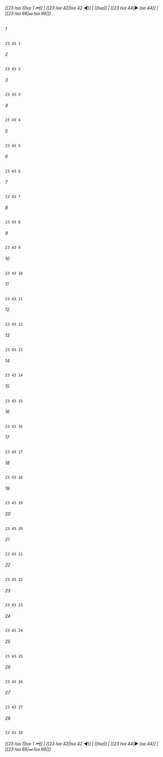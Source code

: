 
###### [[23 Isa 1|Isa 1 ⏮]] | [[23 Isa 42|Isa 42 ◀]] | [[Isa]] | [[23 Isa 44|▶ Isa 44]] | [[23 Isa 66|⏭ Isa 66|]]

###### 1
``` verse
23 43 1 
```
###### 2
``` verse
23 43 2 
```
###### 3
``` verse
23 43 3 
```
###### 4
``` verse
23 43 4 
```
###### 5
``` verse
23 43 5 
```
###### 6
``` verse
23 43 6 
```
###### 7
``` verse
23 43 7 
```
###### 8
``` verse
23 43 8 
```
###### 9
``` verse
23 43 9 
```
###### 10
``` verse
23 43 10 
```
###### 11
``` verse
23 43 11 
```
###### 12
``` verse
23 43 12 
```
###### 13
``` verse
23 43 13 
```
###### 14
``` verse
23 43 14 
```
###### 15
``` verse
23 43 15 
```
###### 16
``` verse
23 43 16 
```
###### 17
``` verse
23 43 17 
```
###### 18
``` verse
23 43 18 
```
###### 19
``` verse
23 43 19 
```
###### 20
``` verse
23 43 20 
```
###### 21
``` verse
23 43 21 
```
###### 22
``` verse
23 43 22 
```
###### 23
``` verse
23 43 23 
```
###### 24
``` verse
23 43 24 
```
###### 25
``` verse
23 43 25 
```
###### 26
``` verse
23 43 26 
```
###### 27
``` verse
23 43 27 
```
###### 28
``` verse
23 43 28 
```

###### [[23 Isa 1|Isa 1 ⏮]] | [[23 Isa 42|Isa 42 ◀]] | [[Isa]] | [[23 Isa 44|▶ Isa 44]] | [[23 Isa 66|⏭ Isa 66|]]

